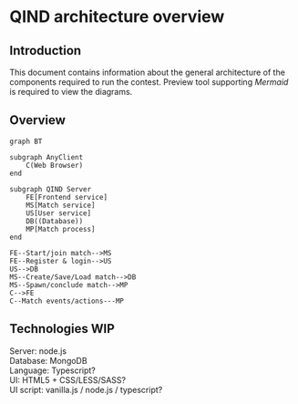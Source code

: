 # QIND architecture overview

## Introduction

This document contains information about the general architecture of the components required to run the contest. Preview tool supporting *Mermaid* is required to view the diagrams.

## Overview

```mermaid
graph BT

subgraph AnyClient
    C(Web Browser)
end

subgraph QIND Server
    FE[Frontend service]
    MS[Match service]
    US[User service]
    DB((Database))
    MP[Match process]
end

FE--Start/join match-->MS
FE--Register & login-->US
US-->DB
MS--Create/Save/Load match-->DB
MS--Spawn/conclude match-->MP
C-->FE
C--Match events/actions---MP
```

## Technologies WIP

Server: node.js  
Database: MongoDB  
Language: Typescript?  
UI: HTML5 + CSS/LESS/SASS?  
UI script: vanilla.js / node.js / typescript?  
